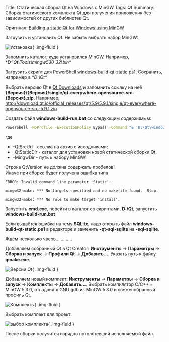 Title: Статическая сборка Qt на Windows с MinGW
Tags: Qt
Summary: Сборка статического комплекта Qt для получения приложения без зависимостей от других библиотек Qt.

Оригинал: [Building a static Qt for Windows using MinGW](https://wiki.qt.io/Building_a_static_Qt_for_Windows_using_MinGW)

Загрузить и установить Qt. Не забыть выбрать набор MinGW:

![Установка]({static}/images/posts/2017/07/19/qt-static-build-on-windows-with-mingw-1.png){ .img-fluid }

Запомнить каталог, куда установился MinGW. Например, **D:\Qt\Tools\mingw530_32\bin\**

Загрузить скрипт для PowerShell [windows-build-qt-static.ps1](https://sourceforge.net/p/qtlmovie/code/ci/v1.2.16/tree/build/windows-build-qt-static.ps1?format=raw).
Сохранить, например в **D:\Qt\**

Выбрать версию Qt в [Qt Downloads](http://download.qt.io/official_releases/qt/) и запомнить ссылку на неё **{Версия}/{Версия}/single/qt-everywhere-opensource-src-{Версия}.zip**. Например, http://download.qt.io/official_releases/qt/5.9/5.9.1/single/qt-everywhere-opensource-src-5.9.1.zip

Создать файл **windows-build-run.bat** со следующим содержимым:
```bat
PowerShell -NoProfile -ExecutionPolicy Bypass -Command "& 'D:\Qt\windows-build-qt-static.ps1' -QtSrcUrl 'http://download.qt.io/official_releases/qt/5.9/5.9.1/single/qt-everywhere-opensource-src-5.9.1.zip' -QtStaticDir 'D:\Qt\Static591' -MingwDir 'D:\Qt\Tools\mingw530_32' -QtVersion '5.9.1-Static'
```
где
  * -QtSrcUrl - ссылка на архив с исходниками;
  * -QtStaticDir - каталог для установки новой статической сборки Qt;
  * -MingwDir - путь к набору MinGW.

<div class="alert alert-warning" role="alert">
Строка QtVersion не должна содержать пробелов!<br>
Иначе при сборке будет получена ошибка типа
<code><br>
ERROR: Invalid command line parameter 'Static'.<br>
mingw32-make: *** No targets specified and no makefile found.  Stop.<br>
mingw32-make: *** No rule to make target 'install'.
</code>
</div>

Запустить **cmd.exe**, перейти в каталог со скриптами, **D:\\Qt**, запустить **windows-build-run.bat**

Если выдаётся ошибка на тему **SQLite**, надо открыть файл **windows-build-qt-static.ps1** в редакторе и заменить **-qt-sql-sqlite** на **-sql-sqlite**.

Ждём несколько часов.............

Добавляем собранный Qt в Qt Creator: **Инструменты** → **Параметры** → **Сборка и запуск** → **Профили Qt** → **Добавить...**. Указать путь к файлу **qmake.exe**.

![Версии Qt]({static}/images/posts/2017/07/19/qt-static-build-on-windows-with-mingw-2.png){ .img-fluid }

Добавляем новый комплект: **Инструменты** → **Параметры** → **Сборка и запуск** → **Комплекты** → **Добавить...**. Выбрать компилятор C/C++ = MinGW 5.3.0, отладчик = GNU gdb из MinGW 5.3.0 и свежесобранный профиль Qt.

![Комплекты]({static}/images/posts/2017/07/19/qt-static-build-on-windows-with-mingw-3.png){ .img-fluid }

Выбрать комплект для проект:

![выбор комплекта]({static}/images/posts/2017/07/19/qt-static-build-on-windows-with-mingw-4.png){ .img-fluid }

После сборки получится изрядно потолстевший исполняемый файл.
